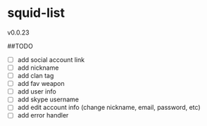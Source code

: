 # squid-list

v0.0.23


##TODO

- [ ] add social account link
- [ ] add nickname
- [ ] add clan tag
- [ ] add fav weapon
- [ ] add user info
- [ ] add skype username
- [ ] add edit account info (change nickname, email, password, etc)
- [ ] add error handler
